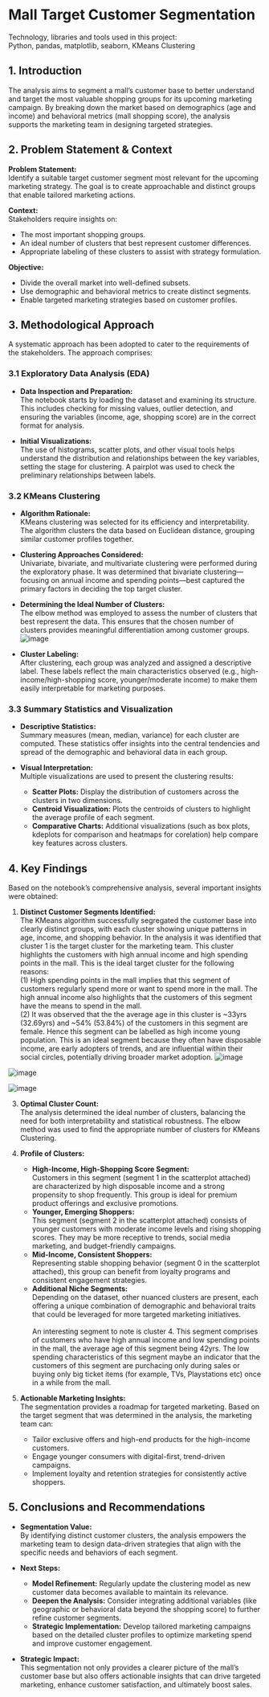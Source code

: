 <!-- # Customer-segmentation-using-clustering
Customer segmentation using KMeans Clustering  
-->

# Mall Target Customer Segmentation

Technology, libraries and tools used in this project:  
Python, pandas, matplotlib, seaborn, KMeans Clustering

## 1. Introduction

The analysis aims to segment a mall’s customer base to better understand and target the most valuable shopping groups for its upcoming marketing campaign. By breaking down the market based on demographics (age and income) and behavioral metrics (mall shopping score), the analysis supports the marketing team in designing targeted strategies.

## 2. Problem Statement & Context

**Problem Statement:**  
Identify a suitable target customer segment most relevant for the upcoming marketing strategy. The goal is to create approachable and distinct groups that enable tailored marketing actions.

**Context:**  
Stakeholders require insights on:
- The most important shopping groups.
- An ideal number of clusters that best represent customer differences.
- Appropriate labeling of these clusters to assist with strategy formulation.

**Objective:**  
- Divide the overall market into well-defined subsets.
- Use demographic and behavioral metrics to create distinct segments.
- Enable targeted marketing strategies based on customer profiles.

## 3. Methodological Approach

A systematic approach has been adopted to cater to the requirements of the stakeholders. The approach comprises:

### 3.1 Exploratory Data Analysis (EDA)
- **Data Inspection and Preparation:**  
  The notebook starts by loading the dataset and examining its structure. This includes checking for missing values, outlier detection, and ensuring the variables (income, age, shopping score) are in the correct format for analysis.

- **Initial Visualizations:**  
  The use of histograms, scatter plots, and other visual tools helps understand the distribution and relationships between the key variables, setting the stage for clustering. A pairplot was used to check the preliminary relationships between labels.

### 3.2 KMeans Clustering
- **Algorithm Rationale:**  
  KMeans clustering was selected for its efficiency and interpretability. The algorithm clusters the data based on Euclidean distance, grouping similar customer profiles together.

- **Clustering Approaches Considered:**  
  Univariate, bivariate, and multivariate clustering were performed during the exploratory phase. It was determined that bivariate clustering—focusing on annual income and spending points—best captured the primary factors in deciding the top target cluster.

- **Determining the Ideal Number of Clusters:**  
  The elbow method was employed to assess the number of clusters that best represent the data. This ensures that the chosen number of clusters provides meaningful differentiation among customer groups.
  ![image](https://github.com/user-attachments/assets/1859f784-b8d0-48cf-a8da-9ec70daad2eb)


- **Cluster Labeling:**  
  After clustering, each group was analyzed and assigned a descriptive label. These labels reflect the main characteristics observed (e.g., high-income/high-shopping score, younger/moderate income) to make them easily interpretable for marketing purposes.

### 3.3 Summary Statistics and Visualization
- **Descriptive Statistics:**  
  Summary measures (mean, median, variance) for each cluster are computed. These statistics offer insights into the central tendencies and spread of the demographic and behavioral data in each group.

- **Visual Interpretation:**  
  Multiple visualizations are used to present the clustering results:
  - **Scatter Plots:** Display the distribution of customers across the clusters in two dimensions.
  - **Centroid Visualization:** Plots the centroids of clusters to highlight the average profile of each segment.
  - **Comparative Charts:** Additional visualizations (such as box plots, kdeplots for comparison and heatmaps for corelation) help compare key features across clusters.

## 4. Key Findings

Based on the notebook’s comprehensive analysis, several important insights were obtained:

1. **Distinct Customer Segments Identified:**  
   The KMeans algorithm successfully segregated the customer base into clearly distinct groups, with each cluster showing unique patterns in age, income, and shopping behavior. In the analysis it was identified that cluster 1 is the target cluster for the marketing team. This cluster highlights the customers with high annual income and high spending points in the mall. This is the ideal target cluster for the following reasons: <br>
   (1) High spending points in the mall implies that this segment of customers regularly spend more or want to spend more in the mall. The high annual income also highlights that the customers of this segment have the means to spend in the mall.<br>
   (2) It was observed that the the average age in this cluster is ~33yrs (32.69yrs) and ~54% (53.84%) of the customers in this segment are female. Hence this segment can be labelled as high income young population. This is an ideal segment because they often have disposable income, are early adopters of trends, and are influential within their social circles, potentially driving broader market adoption.
   ![image](https://github.com/user-attachments/assets/bb03cec0-69aa-4ecb-9800-2b11fd394f6c)

![image](https://github.com/user-attachments/assets/58b6c01d-374a-468e-8a83-6a03cf32d450)

![image](https://github.com/user-attachments/assets/df9612bc-d4fc-4bbc-8221-309ea309f101)


3. **Optimal Cluster Count:**  
   The analysis determined the ideal number of clusters, balancing the need for both interpretability and statistical robustness. The elbow method was used to find the appropriate number of clusters for KMeans Clustering.

4. **Profile of Clusters:**  
   - **High-Income, High-Shopping Score Segment:**  
     Customers in this segment (segment 1 in the scatterplot attached) are characterized by high disposable income and a strong propensity to shop frequently. This group is ideal for premium product offerings and exclusive promotions.
   - **Younger, Emerging Shoppers:**  
     This segment (segment 2 in the scatterplot attached) consists of younger customers with moderate income levels and rising shopping scores. They may be more receptive to trends, social media marketing, and budget-friendly campaigns.
   - **Mid-Income, Consistent Shoppers:**  
     Representing stable shopping behavior (segment 0 in the scatterplot attached), this group can benefit from loyalty programs and consistent engagement strategies.
   - **Additional Niche Segments:**  
     Depending on the dataset, other nuanced clusters are present, each offering a unique combination of demographic and behavioral traits that could be leveraged for more targeted marketing initiatives. <br><br>An interesting segment to note is cluster 4. This segment comprises of customers who have high annual income and low spending points in the mall, the average age of this segment being 42yrs. The low spending characteristics of this segment maybe an indicator that the customers of this segment are purchacing only during sales or buying only big ticket items (for example, TVs, Playstations etc) once in a while from the mall. 

5. **Actionable Marketing Insights:**  
   The segmentation provides a roadmap for targeted marketing. Based on the target segment that was determined in the analysis, the marketing team can:
   - Tailor exclusive offers and high-end products for the high-income customers.
   - Engage younger consumers with digital-first, trend-driven campaigns.
   - Implement loyalty and retention strategies for consistently active shoppers.

## 5. Conclusions and Recommendations

- **Segmentation Value:**  
  By identifying distinct customer clusters, the analysis empowers the marketing team to design data-driven strategies that align with the specific needs and behaviors of each segment.

- **Next Steps:**  
  - **Model Refinement:** Regularly update the clustering model as new customer data becomes available to maintain its relevance.
  - **Deepen the Analysis:** Consider integrating additional variables (like geographic or behavioral data beyond the shopping score) to further refine customer segments.
  - **Strategic Implementation:** Develop tailored marketing campaigns based on the detailed cluster profiles to optimize marketing spend and improve customer engagement.

- **Strategic Impact:**  
  This segmentation not only provides a clearer picture of the mall’s customer base but also offers actionable insights that can drive targeted marketing, enhance customer satisfaction, and ultimately boost sales.
